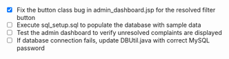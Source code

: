 - [x] Fix the button class bug in admin_dashboard.jsp for the resolved filter button
- [ ] Execute sql_setup.sql to populate the database with sample data
- [ ] Test the admin dashboard to verify unresolved complaints are displayed
- [ ] If database connection fails, update DBUtil.java with correct MySQL password
